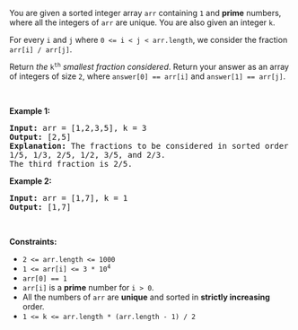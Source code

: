 <div><p>You are given a sorted integer array <code>arr</code> containing <code>1</code> and <strong>prime</strong> numbers, where all the integers of <code>arr</code> are unique. You are also given an integer <code>k</code>.</p>

<p>For every <code>i</code> and <code>j</code> where <code>0 &lt;= i &lt; j &lt; arr.length</code>, we consider the fraction <code>arr[i] / arr[j]</code>.</p>

<p>Return <em>the</em> <code>k<sup>th</sup></code> <em>smallest fraction considered</em>. Return your answer as an array of integers of size <code>2</code>, where <code>answer[0] == arr[i]</code> and <code>answer[1] == arr[j]</code>.</p>

<p>&nbsp;</p>
<p><strong>Example 1:</strong></p>

<pre><strong>Input:</strong> arr = [1,2,3,5], k = 3
<strong>Output:</strong> [2,5]
<strong>Explanation:</strong> The fractions to be considered in sorted order are:
1/5, 1/3, 2/5, 1/2, 3/5, and 2/3.
The third fraction is 2/5.
</pre>

<p><strong>Example 2:</strong></p>

<pre><strong>Input:</strong> arr = [1,7], k = 1
<strong>Output:</strong> [1,7]
</pre>

<p>&nbsp;</p>
<p><strong>Constraints:</strong></p>

<ul>
	<li><code>2 &lt;= arr.length &lt;= 1000</code></li>
	<li><code>1 &lt;= arr[i] &lt;= 3 * 10<sup>4</sup></code></li>
	<li><code>arr[0] == 1</code></li>
	<li><code>arr[i]</code> is a <strong>prime</strong> number for <code>i &gt; 0</code>.</li>
	<li>All the numbers of <code>arr</code> are <strong>unique</strong> and sorted in <strong>strictly increasing</strong> order.</li>
	<li><code>1 &lt;= k &lt;= arr.length * (arr.length - 1) / 2</code></li>
</ul>
</div>
